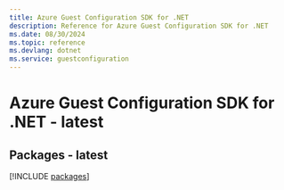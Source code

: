 ```yaml
---
title: Azure Guest Configuration SDK for .NET
description: Reference for Azure Guest Configuration SDK for .NET
ms.date: 08/30/2024
ms.topic: reference
ms.devlang: dotnet
ms.service: guestconfiguration
---
```

# Azure Guest Configuration SDK for .NET - latest
## Packages - latest
[!INCLUDE [packages](guest-configuration-index.md)]